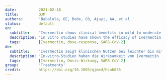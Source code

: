 ```yaml
---
date:          2021-02-18
title:         QJM
authors:       'Babalola, OE, Bode, CO, Ajayi, AA, et al.'
status:        default
en:
  subtitle:    'Ivermectin shows clinical benefits in mild to moderate COVID19: a randomized controlled double-blind, dose-response study in Lagos'
  description: 'In vitro studies have shown the efficacy of Ivermectin (IV) to inhibit the SARS-CoV-2 viral replication, but questions remained as to in-vivo applications. We set out to explore the efficacy and safety of Ivermectin in persons infected with COVID19. We conducted a translational proof of concept randomized, double blind placebo controlled, dose response and parallel group study of IV efficacy in RT-polymerase chain reaction proven COVID 19 positive patients. Sixty-two patients were randomized to three treatment groups. (A) IV 6 mg regime, (B) IV 12 mg regime (given Q84 h for 2 weeks) (C, control) Lopinavir/Ritonavir. All groups plus standard of Care. The Days to COVID negativity (DTN) was significantly and dose dependently reduced by IV. Two way repeated measures ANOVA of ranked COVID 19 +/- scores showed a significant IV treatment effect and time effect. IV also tended to increase SPO2% compared to controls, and increased platelet count compared to C. The platelet count increase was inversely correlated to DTN. No SAE was reported. 12mg IV regime given twice a week may have superior efficacy over 6mg IV given twice a week, and certainly over the non IV arm of the study. IV should be considered for use in clinical management of SARS-COV2, and may find applications in prophylaxis in high risk areas.'
  tags:        [Ivermectin, dose-response, SARS-CoV-2]
de:
  subtitle:    'Ivermectin zeigt klinischen Nutzen bei leichter bis mittelschwerer COVID19: eine randomisierte, kontrollierte, doppelblinde Dosis-Wirkungs-Studie in Lagos'
  description: 'In-vitro-Studien haben die Wirksamkeit von Ivermectin (IV) zur Hemmung der Replikation des SARS-CoV-2-Virus gezeigt, aber es blieben Fragen hinsichtlich der In-vivo-Anwendung offen. Wir haben uns vorgenommen, die Wirksamkeit und Sicherheit von Ivermectin bei mit COVID19 infizierten Personen zu untersuchen. Wir führten eine randomisierte, doppelblinde, placebokontrollierte Dosis-Wirkungs-Studie in Parallelgruppen durch, um die Wirksamkeit von Ivermectin bei RT-Polymerase-Kettenreaktion-positiven COVID19-Patienten zu überprüfen. Zweiundsechzig Patienten wurden nach dem Zufallsprinzip in drei Behandlungsgruppen eingeteilt. (A) 6 mg intravenös, (B) 12 mg intravenös (2 Wochen lang alle 84 Stunden verabreicht), (C, Kontrolle) Lopinavir/Ritonavir. Alle Gruppen plus Standardbehandlung. Die Tage bis zur COVID-Negativität (DTN) wurden durch die IV-Gabe signifikant und dosisabhängig reduziert. Eine zweifache ANOVA mit wiederholten Messungen der gerankten COVID 19 +/- Scores zeigte einen signifikanten Effekt der IV-Behandlung und einen Zeiteffekt. Die IV-Behandlung führte auch zu einer Erhöhung des SPO2% im Vergleich zu den Kontrollen und zu einer Erhöhung der Thrombozytenzahl im Vergleich zu C. Die Erhöhung der Thrombozytenzahl korrelierte invers mit der DTN. Es wurde kein SAE gemeldet. Die zweimal wöchentlich verabreichte 12mg-Infusion könnte eine bessere Wirksamkeit aufweisen als die zweimal wöchentlich verabreichte 6mg-Infusion und sicherlich auch als die nicht-infundierte Variante der Studie. Die intravenöse Verabreichung sollte bei der klinischen Behandlung von SARS-COV2 in Betracht gezogen werden und könnte in Hochrisikogebieten zur Prophylaxe eingesetzt werden.' 
  tags:        [Ivermectin, Dosis-Wirkung, SARS-CoV-2]
group:         'Treatments'
credit:        https://doi.org/10.1093/qjmed/hcab035
---
```

